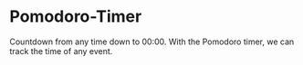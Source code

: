 # Pomodoro-Timer
Countdown from any time down to 00:00. With the Pomodoro timer, we can track the time of any event. 
